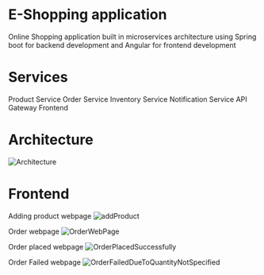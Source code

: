 # E-Shopping application
Online Shopping application built in microservices architecture using Spring boot for backend development and Angular for frontend development

# Services
Product Service
Order Service
Inventory Service
Notification Service
API Gateway 
Frontend 

# Architecture
![Architecture](https://github.com/user-attachments/assets/c8a497c3-5345-423b-9079-fd63270d2627)


# Frontend
Adding product webpage
![addProduct](https://github.com/user-attachments/assets/f777e41f-e71a-413f-8b04-1200ea29568d)

Order webpage
![OrderWebPage](https://github.com/user-attachments/assets/ff401c93-7ae4-4a28-bcad-3f58c8754bea)

Order placed webpage
![OrderPlacedSuccessfully](https://github.com/user-attachments/assets/0cf860b6-813e-439e-9f6a-89292a61e578)

Order Failed webpage
![OrderFailedDueToQuantityNotSpecified](https://github.com/user-attachments/assets/bc42e453-85f7-45d5-a36c-f16402280f27)
